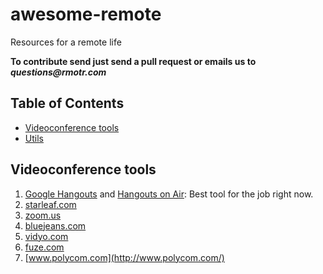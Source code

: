 # awesome-remote

Resources for a remote life

**To contribute send just send a pull request or emails us to _questions@rmotr.com_**

## Table of Contents

- [Videoconference tools](#videoconference-tools)
- [Utils](#utils)

## Videoconference tools

  1. [Google Hangouts](https://hangouts.google.com/) and [Hangouts on Air](https://plus.google.com/u/0/hangouts/onair): Best tool for the job right now.
  1. [starleaf.com](http://www.starleaf.com/)
  1. [zoom.us](http://zoom.us/)
  1. [bluejeans.com](http://bluejeans.com/)
  1. [vidyo.com](http://www.vidyo.com/)
  1. [fuze.com](http://fuze.com)
  1. [www.polycom.com](http://www.polycom.com/)
